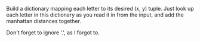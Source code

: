 Build a dictionary mapping each letter to its desired (x, y) tuple. Just look up each letter in this dictionary as you read it in from the input, and add the manhattan distances together.

Don't forget to ignore '.', as I forgot to.
